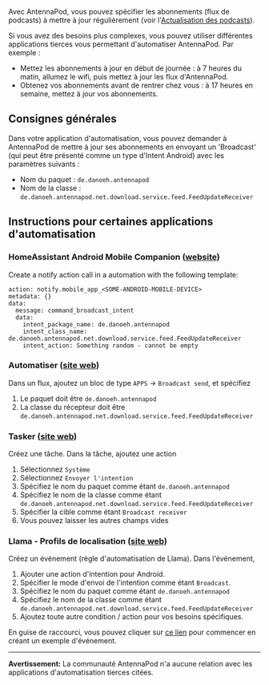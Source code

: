 Avec AntennaPod, vous pouvez spécifier les abonnements (flux de podcasts) à mettre à jour régulièrement (voir l'[Actualisation des podcasts](/refreshing-podcasts)).

Si vous avez des besoins plus complexes, vous pouvez utiliser différentes applications tierces vous permettant d'automatiser AntennaPod. Par exemple :

- Mettez les abonnements à jour en début de journée : à 7 heures du matin, allumez le wifi, puis mettez à jour les flux d'AntennaPod.
- Obtenez vos abonnements avant de rentrer chez vous : à 17 heures en semaine, mettez à jour vos abonnements.

## Consignes générales

Dans votre application d'automatisation, vous pouvez demander à AntennaPod de mettre à jour ses abonnements en envoyant un 'Broadcast' (qui peut être présenté comme un type d'Intent Android) avec les paramètres suivants :

- Nom du paquet : `de.danoeh.antennapod`
- Nom de la classe : `de.danoeh.antennapod.net.download.service.feed.FeedUpdateReceiver`

## Instructions pour certaines applications d'automatisation

### HomeAssistant Android Mobile Companion ([website](https://companion.home-assistant.io/docs/notifications/notification-commands/#broadcast-intent))

Create a notify action call in a automation with the following template:

```
action: notify.mobile_app_<SOME-ANDROID-MOBILE-DEVICE>
metadata: {}
data:
  message: command_broadcast_intent
  data:
    intent_package_name: de.danoeh.antennapod
    intent_class_name: de.danoeh.antennapod.net.download.service.feed.FeedUpdateReceiver
    intent_action: Something random - cannot be empty
```

### Automatiser ([site web](https://llamalab.com/automate/))

Dans un flux, ajoutez un bloc de type `APPS` → `Broadcast send`, et spécifiez

1. Le paquet doit être `de.danoeh.antennapod`
1. La classe du récepteur doit être `de.danoeh.antennapod.net.download.service.feed.FeedUpdateReceiver`

### Tasker ([site web](https://tasker.joaoapps.com/))

Créez une tâche. Dans la tâche, ajoutez une action

1. Sélectionnez `Système`
1. Sélectionnez `Envoyer l'intention`
1. Spécifiez le nom du paquet comme étant `de.danoeh.antennapod`
1. Spécifiez le nom de la classe comme étant `de.danoeh.antennapod.net.download.service.feed.FeedUpdateReceiver`
1. Spécifier la cible comme étant `Broadcast receiver`
1. Vous pouvez laisser les autres champs vides

### Llama - Profils de localisation ([site web](http://kebabapps.blogspot.com/search/label/Llama))

Créez un événement (règle d'automatisation de Llama). Dans l'événement,

1. Ajouter une action d'intention pour Android.
1. Spécifier le mode d'envoi de l'intention comme étant `Broadcast`.
1. Spécifiez le nom du paquet comme étant `de.danoeh.antennapod`
1. Spécifiez le nom de la classe comme étant `de.danoeh.antennapod.net.download.service.feed.FeedUpdateReceiver`
1. Ajoutez toute autre condition / action pour vos besoins spécifiques.

En guise de raccourci, vous pouvez cliquer sur [ce lien](http://llama.location.profiles/AntennaPod+feeds+Update/AntennaPod+feeds+Update%7C0-1-0-0-0-0-0-1-0-%7C%3A%7Ct%7C420%7C425%7Cai%7Cde.danoeh.antennapod%7CFgAAAGEAbgBkAHIAbwBpAGQALgBjAG8AbgB0AGUAbgB0AC4ASQBuAHQAZQBuAHQAAAAAAP%2F%2F%2F%2F8AAAAA%2F%2F%2F%2F%2FwAAAAD%2F%2F%2F%2F%2F%2F%2F%2F%2F%2FxQAAABkAGUALgBkAGEAbgBvAGUAaAAuAGEAbgB0AGUAbgBuAGEAcABvAGQAAAAAADUAAABkAGUALgBkAGEAbgBvAGUAaAAuAGEAbgB0AGUAbgBuAGEAcABvAGQALgBjAG8AcgBlAC4AcgBlAGMAZQBpAHYAZQByAC4ARgBlAGUAZABVAHAAZABhAHQAZQBSAGUAYwBlAGkAdgBlAHIAAAAAAAAAAAAAAAAAAAAAAAAA%2Fv%2F%2F%2F%2F%2F%2F%2F%2F8%3D%7C2%7C) pour commencer en créant un exemple d'événement.

***

**Avertissement:** La communauté AntennaPod n'a aucune relation avec les applications d'automatisation tierces citées.
